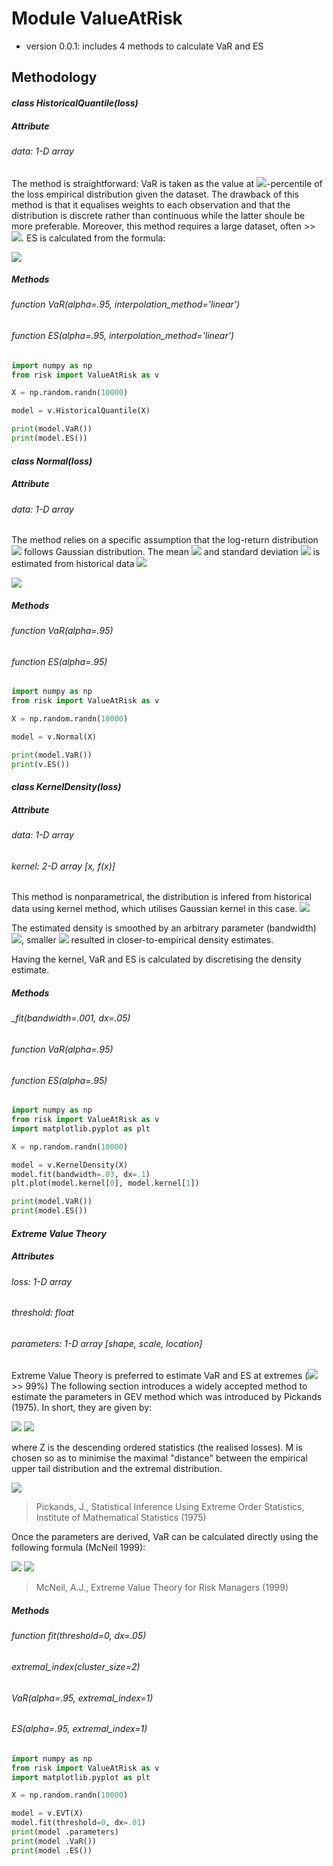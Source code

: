 # Module ValueAtRisk

- version 0.0.1: includes 4 methods to calculate VaR and ES

## Methodology
#### _class HistoricalQuantile(loss)_
##### Attribute
###### _data: 1-D array_

The method is straightforward: VaR is taken as the value at <img src="https://render.githubusercontent.com/render/math?math=\alpha^{th}">-percentile of the loss empirical distribution given the dataset. The drawback of this method is that it equalises weights to each observation and that the distribution is discrete rather than continuous while the latter shoule be more preferable. Moreover, this method requires a large dataset, often >> <img src="https://render.githubusercontent.com/render/math?math=1/(1-\alpha)">. ES is calculated from the formula:

<img src="https://render.githubusercontent.com/render/math?math=ES_\alpha = E\big[loss \big| loss \geq VaR_\alpha\big]">

##### _Methods_
###### _function VaR(alpha=.95, interpolation_method='linear')_
###### _function ES(alpha=.95, interpolation_method='linear')_
```py
import numpy as np
from risk import ValueAtRisk as v

X = np.random.randn(10000)

model = v.HistoricalQuantile(X)

print(model.VaR())
print(model.ES())
```
#### _class Normal(loss)_
##### Attribute

###### _data: 1-D array_

The method relies on a specific assumption that the log-return distribution <img src="https://render.githubusercontent.com/render/math?math=r_t"> follows Gaussian distribution. The mean <img src="https://render.githubusercontent.com/render/math?math=\mu"> and standard deviation <img src="https://render.githubusercontent.com/render/math?math=\sigma"> is estimated from historical data
<img src="https://render.githubusercontent.com/render/math?math=VaR_\alpha = \mu + \sigma\mathcal{N}^{-1}(\alpha)">

<img src="https://render.githubusercontent.com/render/math?math=ES_\alpha = \mu + \dfrac{\sigma}{1 - \alpha} \dfrac{1}{\sqrt{2\pi}} exp\Big(-\big(\mathcal{N}^{-1}(\alpha)\big)^2/2\Big)">

##### _Methods_
###### _function VaR(alpha=.95)_
###### _function ES(alpha=.95)_

```py
import numpy as np
from risk import ValueAtRisk as v

X = np.random.randn(10000)

model = v.Normal(X)

print(model.VaR())
print(v.ES())
```

#### _class KernelDensity(loss)_
##### Attribute

###### _data: 1-D array_
###### _kernel: 2-D array [x, f(x)]_

This method is nonparametrical, the distribution is infered from historical data using kernel method, which utilises Gaussian kernel in this case. 
<img src="https://render.githubusercontent.com/render/math?math=\hat{f}(x) = \frac{1}{nh}\sum\limits_{i=1}^n\mathcal{K}\big(\frac{x-x_i}{h}\big)">

The estimated density is smoothed by an arbitrary parameter (bandwidth) <img src="https://render.githubusercontent.com/render/math?math=h">, smaller <img src="https://render.githubusercontent.com/render/math?math=h"> resulted in closer-to-empirical density estimates.

Having the kernel, VaR and ES is calculated by discretising the density estimate.

##### _Methods_
###### _fit(bandwidth=.001, dx=.05)
###### _function VaR(alpha=.95)_
###### _function ES(alpha=.95)_
```py
import numpy as np
from risk import ValueAtRisk as v
import matplotlib.pyplot as plt

X = np.random.randn(10000)

model = v.KernelDensity(X)
model.fit(bandwidth=.03, dx=.1)
plt.plot(model.kernel[0], model.kernel[1])

print(model.VaR())
print(model.ES())
```

#### _Extreme Value Theory_

##### _Attributes_
###### _loss: 1-D array_
###### _threshold: float_
###### _parameters: 1-D array [shape, scale, location]_

Extreme Value Theory is preferred to estimate VaR and ES at extremes (<img src="https://render.githubusercontent.com/render/math?math=\alpha"> >> 99%)
The following section introduces a widely accepted method to estimate the parameters in GEV method which was introduced by Pickands (1975). In short, they are given by:

<img src="https://render.githubusercontent.com/render/math?math=\xi = \dfrac{1}{\log(2)}\log\bigg(\dfrac{Z_M - Z_{2M}}{Z_{2M} - Z_{4M}}\bigg)">

<img src="https://render.githubusercontent.com/render/math?math=\sigma = \dfrac{Z_{2M} - Z_{4M}}{\int_0^{log 2} e^{\xi u}du} = \dfrac{\xi}{(2^\xi - 1)}\big(Z_{2M} - Z_{4M}\big)">

where Z is the descending ordered statistics (the realised losses). M is chosen so as to minimise the maximal "distance" between the empirical upper tail distribution and the extremal distribution.

<img src="https://render.githubusercontent.com/render/math?math=d_M = \min\limits_{1 \leq l \leq int(n/4)} \max\limits_{x} \Big|\hat{F_l}(x) - \hat{G_l}(x)\Big|">

> Pickands, J., Statistical Inference Using Extreme Order Statistics, Institute of Mathematical Statistics (1975)

Once the parameters are derived, VaR can be calculated directly using the following formula (McNeil 1999):

<img src="https://render.githubusercontent.com/render/math?math=VaR_\alpha = Z_{4M} + \frac{\sigma}{\xi}\bigg(\Big(\frac{n}{N_{Z_{4M}}}(1-\alpha)\Big)^{-\xi} - 1\bigg)">

<img src="https://render.githubusercontent.com/render/math?math=ES_\alpha = \dfrac{VaR_\alpha + \sigma - \xi Z_{4M}}{1 - \xi}">

> McNeil, A.J., Extreme Value Theory for Risk Managers (1999)

##### _Methods_
###### _function fit(threshold=0, dx=.05)_
###### _extremal_index(cluster_size=2)_
###### _VaR(alpha=.95, extremal_index=1)_
###### _ES(alpha=.95, extremal_index=1)_

```py
import numpy as np
from risk import ValueAtRisk as v
import matplotlib.pyplot as plt

X = np.random.randn(10000)

model = v.EVT(X)
model.fit(threshold=0, dx=.01)
print(model .parameters)
print(model .VaR())
print(model .ES())
```
